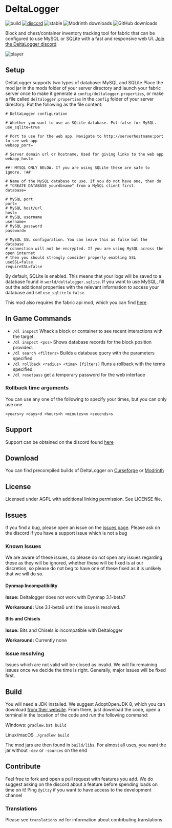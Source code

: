 # DeltaLogger

![build](https://img.shields.io/github/workflow/status/fabricservertools/DeltaLogger/build)
[![discord](https://img.shields.io/discord/764543203772334100?label=discord)](https://discord.gg/jydqZzkyEa)
![stable](https://img.shields.io/github/v/release/fabricservertools/DeltaLogger?label=latest%20release)
![Modrinth downloads](https://img.shields.io/badge/dynamic/json?color=brightgreen&label=Modrinth%20downloads&query=downloads&url=https%3A%2F%2Fapi.modrinth.com%2Fapi%2Fv1%2Fmod%2FWgFOx7Xi)
![GitHub downloads](https://img.shields.io/github/downloads/fabricservertools/DeltaLogger/total?label=GitHub%20downloads&color=blueviolet)

Block and chest/container inventory tracking tool for fabric that can be configured to use MySQL or SQLite with a fast and responsive web UI.
[Join the DeltaLogger discord](https://discord.gg/UxHnDWr)

![player](https://media.discordapp.net/attachments/756264675905241210/828804618020061214/image.png?width=1023&height=215)

## Setup

DeltaLogger supports two types of database: MySQL and SQLite
Place the mod jar in the mods folder of your server directory and launch your fabric server once to make it generate a `config/deltalogger.properties`, or make a file called `deltalogger.properties` in the `config` folder of your server directory. Put the following as the file content:

```properties
# DeltaLogger configuration

# Whether you want to use an SQLite database. Put false for MySQL.
use_sqlite=true

# Port to use for the web app. Navigate to http://serverhostname:port to see web app
webapp_port=

# Server domain url or hostname. Used for giving links to the web app
webapp_host=

##! MYSQL ONLY BELOW. If you are using SQLite these are safe to ignore. !##

# Name of the MySQL database to use. If you do not have one, then do
# "CREATE DATABASE yourdbname" from a MySQL client first.
database=

# MySQL port
port=
# MySQL host/url
host=
# MySQL username
username=
# MySQL password
password=

# MySQL SSL configuration. You can leave this as false but the database
# connection will not be encrypted. If you are using MySQL across the open internet
# then you should strongly consider properly enabling SSL
useSSL=false
requireSSL=false
```
By default, SQLite is enabled. This means that your logs will be saved to a database found in `world/deltalogger.sqlite`. If you want to use MySQL, fill out the additional properties with the relevant information to access your database and set `use_sqlite` to `false`.

This mod also requires the fabric api mod, which you can find [here](https://www.curseforge.com/minecraft/mc-mods/fabric-api).

## In Game Commands

- `/dl inspect` Whack a block or container to see recent interactions with the target.
- `/dl inspect <pos>` Shows database records for the block position provided.
- `/dl search <filters>` Builds a database query with the parameters specified
- `/dl rollback <radius> <time> [filters]` Runs a rollback with the terms specified
- `/dl resetpass` get a temporary password for the web interface

### Rollback time arguments

You can use any one of the following to specify your times, but you can only use one

`<years>y <days>d <hours>h <minutes>m <seconds>s`

## Support

Support can be obtained on the discord found [here](https://discord.gg/UxHnDWr)

## Download

You can find precompiled builds of DeltaLogger on [Curseforge](https://www.curseforge.com/minecraft/mc-mods/deltalogger) or [Modrinth](https://modrinth.com/mod/deltalogger)

## License

Licensed under AGPL with additional linking permission. See LICENSE file.

## Issues

If you find a bug, please open an issue on the [issues page](https://github.com/fabricservertools/DeltaLogger/issues). Please ask on the discord if you have a support issue which is not a bug

### Known Issues

We are aware of these issues, so please do not open any issues regarding these as they will be ignored, whether these will be fixed is at our discretion, so please do not beg to have one of these fixed as it is unlikely that we will do so.

#### Dynmap Incompatibility

**Issue:** Deltalogger does not work with Dynmap 3.1-beta7

**Workaround:** Use 3.1-beta6 until the issue is resolved.

#### Bits and Chisels

**Issue:** Bits and Chisels is incompatible with Deltalogger

**Workaround:** Currently none

### Issue resolving

Issues which are not valid will be closed as invalid. We will fix remaining issues once we decide the time is right. Generally, major issues will be fixed first.

## Build

You will need a JDK installed. We suggest AdoptOpenJDK 8, which you can download [from their website](https://adoptopenjdk.net/releases.html?variant=openjdk8&jvmVariant=hotspot). From there, just download the code, open a terminal in the location of the code and run the following command:

Windows:
`gradlew.bat build`

Linux/macOS
`./gradlew build`

The mod jars are then found in `build/libs`. For almost all uses, you want the jar without `-dev` or `-sources` on the end

## Contribute

Feel free to fork and open a pull request with features you add. We do suggest asking on the discord about a feature before spending loads on time on it! Ping `@yitzy` if you want to have access to the development channel

### Translations

Please see `translations.md` for information about contributing translations
